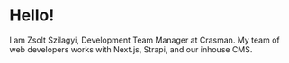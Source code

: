 # Hello!

I am Zsolt Szilagyi, Development Team Manager at Crasman. My team of web developers works with Next.js, Strapi, and our inhouse CMS.

